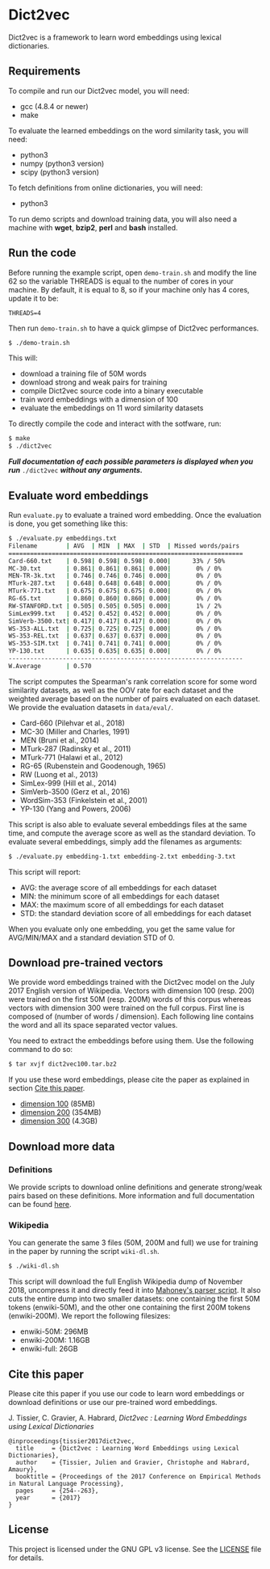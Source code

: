 Dict2vec
========

Dict2vec is a framework to learn word embeddings using lexical dictionaries.

Requirements
------------

To compile and run our Dict2vec model, you will need:

  * gcc (4.8.4 or newer)
  * make

To evaluate the learned embeddings on the word similarity task, you will need:

  * python3
  * numpy (python3 version)
  * scipy (python3 version)

To fetch definitions from online dictionaries, you will need:

  * python3

To run demo scripts and download training data, you will also need a machine
with **wget**, **bzip2**, **perl** and **bash** installed.

Run the code
------------

Before running the example script, open `demo-train.sh` and modify the line 62
so the variable THREADS is equal to the number of cores in your machine. By
default, it is equal to 8, so if your machine only has 4 cores, update it to be:

```
THREADS=4
```

Then run `demo-train.sh` to have a quick glimpse of Dict2vec performances.

```bash
$ ./demo-train.sh
```

This will:

  * download a training file of 50M words
  * download strong and weak pairs for training
  * compile Dict2vec source code into a binary executable
  * train word embeddings with a dimension of 100
  * evaluate the embeddings on 11 word similarity datasets

To directly compile the code and interact with the sotfware, run:

```bash
$ make
$ ./dict2vec
```

**_Full documentation of each possible parameters is displayed when you run_**
`./dict2vec` **_without any arguments._**


Evaluate word embeddings
------------------------

Run `evaluate.py` to evaluate a trained word embedding. Once the evaluation is
done, you get something like this:

```bash
$ ./evaluate.py embeddings.txt
Filename        | AVG  | MIN  | MAX  | STD  | Missed words/pairs
=================================================================
Card-660.txt    | 0.598| 0.598| 0.598| 0.000|      33% / 50%
MC-30.txt       | 0.861| 0.861| 0.861| 0.000|       0% / 0%
MEN-TR-3k.txt   | 0.746| 0.746| 0.746| 0.000|       0% / 0%
MTurk-287.txt   | 0.648| 0.648| 0.648| 0.000|       0% / 0%
MTurk-771.txt   | 0.675| 0.675| 0.675| 0.000|       0% / 0%
RG-65.txt       | 0.860| 0.860| 0.860| 0.000|       0% / 0%
RW-STANFORD.txt | 0.505| 0.505| 0.505| 0.000|       1% / 2%
SimLex999.txt   | 0.452| 0.452| 0.452| 0.000|       0% / 0%
SimVerb-3500.txt| 0.417| 0.417| 0.417| 0.000|       0% / 0%
WS-353-ALL.txt  | 0.725| 0.725| 0.725| 0.000|       0% / 0%
WS-353-REL.txt  | 0.637| 0.637| 0.637| 0.000|       0% / 0%
WS-353-SIM.txt  | 0.741| 0.741| 0.741| 0.000|       0% / 0%
YP-130.txt      | 0.635| 0.635| 0.635| 0.000|       0% / 0%
-----------------------------------------------------------------
W.Average       | 0.570
```

The script computes the Spearman's rank correlation score for some word
similarity datasets, as well as the OOV rate for each dataset and the weighted
average based on the number of pairs evaluated on each dataset. We provide the
evaluation datasets in `data/eval/`.

  * Card-660     (Pilehvar et al., 2018)
  * MC-30        (Miller and Charles, 1991)
  * MEN          (Bruni et al., 2014)
  * MTurk-287    (Radinsky et al., 2011)
  * MTurk-771    (Halawi et al., 2012)
  * RG-65        (Rubenstein and Goodenough, 1965)
  * RW           (Luong et al., 2013)
  * SimLex-999   (Hill et al., 2014)
  * SimVerb-3500 (Gerz et al., 2016)
  * WordSim-353  (Finkelstein et al., 2001)
  * YP-130       (Yang and Powers, 2006)

This script is also able to evaluate several embeddings files at the same time,
and compute the average score as well as the standard deviation. To evaluate
several embeddings, simply add the filenames as arguments:

```bash
$ ./evaluate.py embedding-1.txt embedding-2.txt embedding-3.txt
```

This script will report:

  * AVG: the average score of all embeddings for each dataset
  * MIN: the minimum score of all embeddings for each dataset
  * MAX: the maximum score of all embeddings for each dataset
  * STD: the standard deviation score of all embeddings for each dataset

When you evaluate only one embedding, you get the same value for AVG/MIN/MAX and
a standard deviation STD of 0.


Download pre-trained vectors
---------------------------

We provide word embeddings trained with the Dict2vec model on the July 2017
English version of Wikipedia. Vectors with dimension 100 (resp. 200) were
trained on the first 50M (resp. 200M) words of this corpus whereas vectors with
dimension 300 were trained on the full corpus. First line is composed of (number
of words / dimension). Each following line contains the word and all its space
separated vector values.

You need to extract the embeddings before using them. Use the following command
to do so:
```bash
$ tar xvjf dict2vec100.tar.bz2
```

If you use these word embeddings, please cite the paper as explained in section
[Cite this paper](#cite-this-paper).

  * [dimension 100](https://s3.us-east-2.amazonaws.com/dict2vec-data/dict2vec100.tar.bz2) (85MB)
  * [dimension 200](https://s3.us-east-2.amazonaws.com/dict2vec-data/dict2vec200.tar.bz2) (354MB)
  * [dimension 300](https://s3.us-east-2.amazonaws.com/dict2vec-data/dict2vec300.tar.bz2) (4.3GB)


Download more data
------------------

### Definitions

We provide scripts to download online definitions and generate strong/weak pairs
based on these definitions. More information and full documentation can be found
[here](dict-dl/).

### Wikipedia

You can generate the same 3 files (50M, 200M and full) we use for training in
the paper by running the script `wiki-dl.sh`.

```bash
$ ./wiki-dl.sh
```

This script will download the full English Wikipedia dump of November 2018,
uncompress it and directly feed it into [Mahoney's parser
script](http://mattmahoney.net/dc/textdata#appendixa). It also cuts the entire
dump into two smaller datasets: one containing the first 50M tokens
(enwiki-50M), and the other one containing the first 200M tokens (enwiki-200M).
We report the following filesizes:

  * enwiki-50M: 296MB
  * enwiki-200M: 1.16GB
  * enwiki-full: 26GB


Cite this paper
---------------

Please cite this paper if you use our code to learn word embeddings or download
definitions or use our pre-trained word embeddings.

J. Tissier, C. Gravier, A. Habrard, *Dict2vec : Learning Word Embeddings using
Lexical Dictionaries*

```
@inproceedings{tissier2017dict2vec,
  title     = {Dict2vec : Learning Word Embeddings using Lexical Dictionaries},
  author    = {Tissier, Julien and Gravier, Christophe and Habrard, Amaury},
  booktitle = {Proceedings of the 2017 Conference on Empirical Methods in Natural Language Processing},
  pages     = {254--263},
  year      = {2017}
}
```


License
-------

This project is licensed under the GNU GPL v3 license. See the
[LICENSE](LICENSE) file for details.
